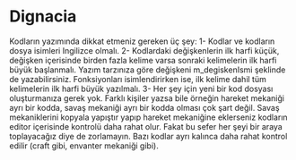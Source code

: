 # Dignacia

Kodların yazımında dikkat etmeniz gereken üç şey:
1- Kodlar ve kodların dosya isimleri Ingilizce olmalı.
2- Kodlardaki değişkenlerin ilk harfi küçük, değişken içerisinde birden fazla kelime varsa sonraki kelimelerin ilk harfi büyük başlanmalı. Yazım tarzınıza göre değişkeni m_degiskenIsmi şeklinde de yazabilirsiniz. Fonksiyonları isimlendirirken ise, ilk kelime dahil tüm kelimelerin ilk harfi büyük yazılmalı.
3- Her şey için yeni bir kod dosyası oluşturmanıza gerek yok. Farklı kişiler yazsa bile örneğin hareket mekaniği ayrı bir kodda, savaş mekaniği ayrı bir kodda olması çok şart değil. Savaş mekaniklerini kopyala yapıştır yapıp hareket mekaniğine eklerseniz kodların editor içerisinde kontrolü daha rahat olur. Fakat bu sefer her şeyi bir araya toplayacağız diye de zorlamayın. Bazı kodlar ayrı kalınca daha rahat kontrol edilir (craft gibi, envanter mekaniği gibi).
